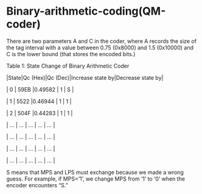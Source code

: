 # Binary-arithmetic-coding(QM-coder)
There are two parameters
A and C in the coder, where A records the size of the tag interval with a value between
0.75 (0x8000) and 1.5 (0x10000) and C is the lower bound (that stores the encoded bits.)

Table 1: State Change of Binary Arithmetic Coder

|State|Qc (Hex)|Qc (Dec)|Increase state by|Decrease state by|

|  0  |  59EB  |0.49582 |        1        |        S        |

|  1  |  5522  |0.46944 |        1        |        1        |

|  2  |  504F  |0.44283 |        1        |        1        |

| ... |  ...   |   ...  |       ...       |       ...       |

| ... |  ...   |   ...  |       ...       |       ...       |

| ... |  ...   |   ...  |       ...       |       ...       |

| ... |  ...   |   ...  |       ...       |       ...       |


S means that MPS and LPS must exchange because we made a wrong guess. For example,
if MPS=’1’, we change MPS from ‘1’ to ‘0’ when the encoder encounters “S.”
